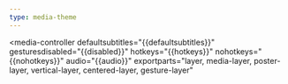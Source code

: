 ```yaml
---
type: media-theme
---
```


<style>
  :host {
    --_primary-color: var(--media-primary-color, #fff);
    --_secondary-color: var(--media-secondary-color, rgb(0 0 0 / .75));

    --media-icon-color: var(--_primary-color);
    --media-range-thumb-background: var(--_primary-color);
    --media-range-bar-color: var(--_primary-color);
    --media-control-background: transparent;
    --media-control-hover-background: transparent;
    --media-range-track-border-radius: 3px;
    --media-time-range-buffered-color: rgba(255, 255, 255, 0.4);
    --media-range-track-background: rgba(255, 255, 255, 0.5);
    --media-range-thumb-opacity: 0;
    --media-preview-thumbnail-border-radius: 2px;

    color: var(--_primary-color);
  }

  media-control-bar {
    --media-control-padding: 2px;
    background: var(--_secondary-color);
    align-items: center;
    height: 30px;
    border-radius: 4px;
    margin: 0 5px 5px;
    padding-inline: 2px;
  }

  media-controller[breakpointsm] media-control-bar {
    --media-control-padding: 4px;
    height: 38px;
    border-radius: 8px;
    padding-inline: 5px;
  }

  media-controller[breakpointmd] media-control-bar {
    height: 46px;
    margin: 0 8px 8px;
  }

  media-controller[breakpointlg] media-control-bar,
  media-controller[breakpointxl] media-control-bar {
    padding-inline: 7px;
  }

  .live-controls-left {
    margin-right: auto;
  }

  media-time-range,
  media-live-button,
  media-time-display,
  media-text-display,
  media-playback-rate-button[role='button'] {
    color: inherit;
  }

  [disabled]:not(media-live-button) {
    opacity: 60%;
    cursor: not-allowed;
  }

  ${/* Turn some buttons off by default */''}
  media-seek-backward-button {
    display: var(--media-control-display, var(--media-seek-backward-button-display, none));
  }

  media-seek-forward-button {
    display: var(--media-control-display, var(--media-seek-forward-button-display, none));
  }

  media-pip-button {
    display: var(--media-control-display, var(--media-pip-button-display, none));
  }
</style>

<template partial="PlayButton">
  <media-play-button
    part="play button"
    disabled="{{disabled}}"
    aria-disabled="{{disabled}}"
  >
    <svg aria-hidden="true" viewBox="0 0 24 24" slot="play">
      <path
        d="m6.73 20.93 14.05-8.54a.46.46 0 0 0 0-.78L6.73 3.07a.48.48 0 0 0-.73.39v17.07a.48.48 0 0 0 .73.4Z"
      />
    </svg>
    <svg aria-hidden="true" viewBox="0 0 24 24" slot="pause">
      <path
        d="M6 19.5a.5.5 0 0 0 .5.5h3a.5.5 0 0 0 .5-.5v-15a.5.5 0 0 0-.5-.5h-3a.5.5 0 0 0-.5.5v15ZM14.5 4a.5.5 0 0 0-.5.5v15a.5.5 0 0 0 .5.5h3a.5.5 0 0 0 .5-.5v-15a.5.5 0 0 0-.5-.5h-3Z"
      />
    </svg>
  </media-play-button>
</template>

<template partial="MuteButton">
  <media-mute-button
    part="mute button"
    disabled="{{disabled}}"
    aria-disabled="{{disabled}}"
  >
    <svg aria-hidden="true" viewBox="0 0 24 24" slot="high">
      <path
        d="m11.14 4.86-4 4a.49.49 0 0 1-.35.14H3.25a.25.25 0 0 0-.25.25v5.5a.25.25 0 0 0 .25.25h3.54a.49.49 0 0 1 .36.15l4 4a.5.5 0 0 0 .85-.36V5.21a.5.5 0 0 0-.86-.35Zm2.74-1.56v1.52A7.52 7.52 0 0 1 19.47 12a7.52 7.52 0 0 1-5.59 7.18v1.52A9 9 0 0 0 21 12a9 9 0 0 0-7.12-8.7Zm3.56 8.7a5.49 5.49 0 0 0-3.56-5.1v1.66a3.93 3.93 0 0 1 0 6.88v1.66a5.49 5.49 0 0 0 3.56-5.1Z"
      />
    </svg>
    <svg aria-hidden="true" viewBox="0 0 24 24" slot="medium">
      <path
        d="m11.14 4.853-4 4a.49.49 0 0 1-.35.14H3.25a.25.25 0 0 0-.25.25v5.5a.25.25 0 0 0 .25.25h3.54a.49.49 0 0 1 .36.15l4 4a.5.5 0 0 0 .85-.36V5.203a.5.5 0 0 0-.86-.35Zm6.3 7.14a5.49 5.49 0 0 0-3.56-5.1v1.66a3.93 3.93 0 0 1 0 6.88v1.66a5.49 5.49 0 0 0 3.56-5.1Z"
      />
    </svg>
    <svg aria-hidden="true" viewBox="0 0 24 24" slot="low">
      <path
        d="m11.14 4.853-4 4a.49.49 0 0 1-.35.14H3.25a.25.25 0 0 0-.25.25v5.5a.25.25 0 0 0 .25.25h3.54a.49.49 0 0 1 .36.15l4 4a.5.5 0 0 0 .85-.36V5.203a.5.5 0 0 0-.86-.35Zm6.3 7.14a5.49 5.49 0 0 0-3.56-5.1v1.66a3.93 3.93 0 0 1 0 6.88v1.66a5.49 5.49 0 0 0 3.56-5.1Z"
      />
    </svg>
    <svg aria-hidden="true" viewBox="0 0 24 24" slot="off">
      <path
        d="m3 4.05 4.48 4.47-.33.33a.49.49 0 0 1-.36.15H3.25a.25.25 0 0 0-.25.25v5.5a.25.25 0 0 0 .25.25h3.54a.49.49 0 0 1 .36.15l4 4a.48.48 0 0 0 .36.15.5.5 0 0 0 .5-.5v-5.75l4.67 4.66a7.71 7.71 0 0 1-2.79 1.47v1.52a9.32 9.32 0 0 0 3.87-1.91L20 21l1-1L4.06 3 3 4.05Zm5.36 5.36 2.39 2.39V17L8 14.26a1.74 1.74 0 0 0-1.24-.51H4.25v-3.5h2.54A1.74 1.74 0 0 0 8 9.74l.36-.33ZM19.47 12a7.19 7.19 0 0 1-.89 3.47l1.11 1.1A8.64 8.64 0 0 0 21 12a9 9 0 0 0-7.12-8.7v1.52A7.52 7.52 0 0 1 19.47 12ZM12 8.88V5.21a.5.5 0 0 0-.5-.5.48.48 0 0 0-.36.15L9.56 6.44 12 8.88ZM15.91 12a4.284 4.284 0 0 1-.07.72l1.22 1.22a5.2 5.2 0 0 0 .38-1.94 5.49 5.49 0 0 0-3.56-5.1v1.66A4 4 0 0 1 15.91 12Z"
      />
    </svg>
  </media-mute-button>
</template>

<template partial="CaptionsButton">
  <media-captions-button
    part="captions button"
    disabled="{{disabled}}"
    aria-disabled="{{disabled}}"
  >
    <svg aria-hidden="true" viewBox="0 0 26 24" slot="on">
      <path
        d="M22.832 5.68a2.58 2.58 0 0 0-2.3-2.5c-3.62-.24-11.44-.24-15.06 0a2.58 2.58 0 0 0-2.3 2.5c-.23 4.21-.23 8.43 0 12.64a2.58 2.58 0 0 0 2.3 2.5c3.62.24 11.44.24 15.06 0a2.58 2.58 0 0 0 2.3-2.5c.23-4.21.23-8.43 0-12.64Zm-11.41 10.1a3.63 3.63 0 0 1-1.51.32 4.76 4.76 0 0 1-1.63-.27 4 4 0 0 1-1.28-.83 3.67 3.67 0 0 1-.84-1.26 4.23 4.23 0 0 1-.3-1.63 4.28 4.28 0 0 1 .3-1.64 3.53 3.53 0 0 1 .84-1.21 3.89 3.89 0 0 1 1.29-.8 4.76 4.76 0 0 1 1.63-.27 4.06 4.06 0 0 1 1.35.24c.225.091.44.205.64.34a2.7 2.7 0 0 1 .55.52l-1.27 1a1.79 1.79 0 0 0-.6-.46 2 2 0 0 0-.83-.16 2 2 0 0 0-1.56.69 2.35 2.35 0 0 0-.46.77 2.78 2.78 0 0 0-.16 1c-.009.34.046.68.16 1 .104.283.26.545.46.77.188.21.415.38.67.5a2 2 0 0 0 .84.18 1.87 1.87 0 0 0 .9-.21 1.78 1.78 0 0 0 .65-.6l1.38 1a2.88 2.88 0 0 1-1.22 1.01Zm7.52 0a3.63 3.63 0 0 1-1.51.32 4.76 4.76 0 0 1-1.63-.27 3.89 3.89 0 0 1-1.28-.83 3.55 3.55 0 0 1-.85-1.26 4.23 4.23 0 0 1-.3-1.63 4.28 4.28 0 0 1 .3-1.64 3.43 3.43 0 0 1 .85-1.25 3.75 3.75 0 0 1 1.28-.8 4.76 4.76 0 0 1 1.63-.27 4 4 0 0 1 1.35.24c.225.091.44.205.64.34.21.144.395.32.55.52l-1.27 1a1.79 1.79 0 0 0-.6-.46 2 2 0 0 0-.83-.16 2 2 0 0 0-1.56.69 2.352 2.352 0 0 0-.46.77 3.01 3.01 0 0 0-.16 1c-.003.34.05.678.16 1 .108.282.263.542.46.77.188.21.416.38.67.5a2 2 0 0 0 .84.18 1.87 1.87 0 0 0 .9-.21 1.78 1.78 0 0 0 .65-.6l1.38 1a2.82 2.82 0 0 1-1.21 1.05Z"
      />
    </svg>
    <svg aria-hidden="true" viewBox="0 0 26 24" slot="off">
      <path
        d="M22.832 5.68a2.58 2.58 0 0 0-2.3-2.5c-1.81-.12-4.67-.18-7.53-.18-2.86 0-5.72.06-7.53.18a2.58 2.58 0 0 0-2.3 2.5c-.23 4.21-.23 8.43 0 12.64a2.58 2.58 0 0 0 2.3 2.5c1.81.12 4.67.18 7.53.18 2.86 0 5.72-.06 7.53-.18a2.58 2.58 0 0 0 2.3-2.5c.23-4.21.23-8.43 0-12.64Zm-1.49 12.53a1.11 1.11 0 0 1-.91 1.11c-1.67.11-4.45.18-7.43.18-2.98 0-5.76-.07-7.43-.18a1.11 1.11 0 0 1-.91-1.11c-.21-4.137-.21-8.283 0-12.42a1.11 1.11 0 0 1 .91-1.11c1.67-.11 4.43-.18 7.43-.18s5.76.07 7.43.18a1.11 1.11 0 0 1 .91 1.11c.21 4.137.21 8.283 0 12.42ZM10.843 14a1.55 1.55 0 0 1-.76.18 1.57 1.57 0 0 1-.71-.18 1.69 1.69 0 0 1-.57-.42 2.099 2.099 0 0 1-.38-.58 2.47 2.47 0 0 1 0-1.64 2 2 0 0 1 .39-.66 1.73 1.73 0 0 1 .58-.42c.23-.103.479-.158.73-.16.241-.004.48.044.7.14.199.088.373.222.51.39l1.08-.89a2.179 2.179 0 0 0-.47-.44 2.81 2.81 0 0 0-.54-.32 2.91 2.91 0 0 0-.58-.15 2.71 2.71 0 0 0-.56 0 4.08 4.08 0 0 0-1.38.15 3.27 3.27 0 0 0-1.09.67 3.14 3.14 0 0 0-.71 1.06 3.62 3.62 0 0 0-.26 1.39 3.57 3.57 0 0 0 .26 1.38 3 3 0 0 0 .71 1.06c.316.293.687.52 1.09.67.443.16.91.238 1.38.23a3.2 3.2 0 0 0 1.28-.27c.401-.183.747-.47 1-.83l-1.17-.88a1.42 1.42 0 0 1-.53.52Zm6.62 0a1.58 1.58 0 0 1-.76.18 1.54 1.54 0 0 1-.7-.18 1.69 1.69 0 0 1-.57-.42 2.12 2.12 0 0 1-.43-.58 2.29 2.29 0 0 1 .39-2.3 1.84 1.84 0 0 1 1.32-.58c.241-.003.48.045.7.14.199.088.373.222.51.39l1.08-.92a2.43 2.43 0 0 0-.47-.44 3.22 3.22 0 0 0-.53-.29 2.999 2.999 0 0 0-.57-.15 2.87 2.87 0 0 0-.57 0 4.06 4.06 0 0 0-1.36.15 3.17 3.17 0 0 0-1.09.67 3 3 0 0 0-.72 1.06 3.62 3.62 0 0 0-.25 1.39 3.57 3.57 0 0 0 .25 1.38c.16.402.405.764.72 1.06a3.17 3.17 0 0 0 1.09.67c.44.16.904.237 1.37.23.441 0 .877-.092 1.28-.27a2.45 2.45 0 0 0 1-.83l-1.15-.85a1.49 1.49 0 0 1-.54.49Z"
      />
    </svg>
  </media-captions-button>
</template>

<template partial="FullscreenButton">
  <media-fullscreen-button
    part="fullscreen button"
    disabled="{{disabled}}"
    aria-disabled="{{disabled}}"
  >
    <svg aria-hidden="true" viewBox="0 0 24 24" slot="enter">
      <path
        d="M20.25 14.5a.76.76 0 0 0-.75.75v4.25h-4.25a.75.75 0 1 0 0 1.5h5a.76.76 0 0 0 .75-.75v-5a.76.76 0 0 0-.75-.75Zm0-11.5h-5a.76.76 0 0 0-.75.75.76.76 0 0 0 .75.75h4.25v4.25a.75.75 0 1 0 1.5 0v-5a.76.76 0 0 0-.75-.75ZM8.75 19.5H4.5v-4.25a.76.76 0 0 0-.75-.75.76.76 0 0 0-.75.75v5a.76.76 0 0 0 .75.75h5a.75.75 0 1 0 0-1.5Zm0-16.5h-5a.76.76 0 0 0-.75.75v5a.76.76 0 0 0 .75.75.76.76 0 0 0 .75-.75V4.5h4.25a.76.76 0 0 0 .75-.75.76.76 0 0 0-.75-.75Z"
      />
    </svg>
    <svg aria-hidden="true" viewBox="0 0 24 24" slot="exit">
      <path
        d="M20.25 14.5h-5a.76.76 0 0 0-.75.75v5a.75.75 0 1 0 1.5 0V16h4.25a.75.75 0 1 0 0-1.5Zm-5-5h5a.75.75 0 1 0 0-1.5H16V3.75a.75.75 0 1 0-1.5 0v5a.76.76 0 0 0 .75.75Zm-6.5 5h-5a.75.75 0 1 0 0 1.5H8v4.25a.75.75 0 1 0 1.5 0v-5a.76.76 0 0 0-.75-.75Zm0-11.5a.76.76 0 0 0-.75.75V8H3.75a.75.75 0 0 0 0 1.5h5a.76.76 0 0 0 .75-.75v-5A.76.76 0 0 0 8.75 3Z"
      />
    </svg>
  </media-fullscreen-button>
</template>

<template partial="LiveButton">
  <media-live-button
    part="live seek-live button"
    disabled="{{disabled}}"
    aria-disabled="{{disabled}}"
  >
    <span slot="text" style="font-weight: normal;">Live</span>
    <svg
      slot="indicator"
      width="8"
      height="8"
      viewBox="0 0 8 8"
      xmlns="http://www.w3.org/2000/svg"
      style="width: 8px; height: 8px; margin-right: 2px;"
    >
      <rect width="8" height="8" rx="2" />
    </svg>
  </media-live-button>
</template>

<template partial="PipButton">
  <media-pip-button
    part="pip button"
    disabled="{{disabled}}"
    aria-disabled="{{disabled}}"
  >
    <svg aria-hidden="true" viewBox="0 0 26 24" slot="enter">
      <path
        d="M22 3H4a1 1 0 0 0-1 1v16a1 1 0 0 0 1 1h6.75v-1.25h-6.5V4.25h17.5v6.5H23V4a1 1 0 0 0-1-1Zm0 10h-8a1 1 0 0 0-1 1v6a1 1 0 0 0 1 1h8a1 1 0 0 0 1-1v-6a1 1 0 0 0-1-1Zm-.5 6.5h-7v-5h7v5Z"
      />
    </svg>
    <svg aria-hidden="true" viewBox="0 0 26 24" slot="exit">
      <path
        d="M22 3H4a1 1 0 0 0-1 1v16a1 1 0 0 0 1 1h6.75v-1.25h-6.5V4.25h17.5v6.5H23V4a1 1 0 0 0-1-1Zm0 10h-8a1 1 0 0 0-1 1v6a1 1 0 0 0 1 1h8a1 1 0 0 0 1-1v-6a1 1 0 0 0-1-1Zm-.5 6.5h-7v-5h7v5Z"
      />
    </svg>
  </media-pip-button>
</template>

<template partial="SeekBackwardButton">
  <media-seek-backward-button
    seekoffset="{{backwardseekoffset ?? 10}}"
    part="seek-backward button"
    disabled="{{disabled}}"
    aria-disabled="{{disabled}}"
  >
    <svg aria-hidden="true" viewBox="0 0 22 24" slot="icon">
      <path
        d="M11 6V3L5.37 7 11 10.94V8a5.54 5.54 0 0 1 1.9 10.48v2.12A7.5 7.5 0 0 0 11 6Z"
      />
      <text
        class="value"
        transform="translate(2.5 21)"
        style="font-size: 8px; font-family: 'ArialMT', 'Arial'"
      >
        {{backwardseekoffset ?? 10}}
      </text>
    </svg>
  </media-seek-backward-button>
</template>

<template partial="SeekForwardButton">
  <media-seek-forward-button
    seekoffset="{{forwardseekoffset ?? 10}}"
    part="seek-forward button"
    disabled="{{disabled}}"
    aria-disabled="{{disabled}}"
  >
    <svg aria-hidden="true" viewBox="0 0 22 24" slot="icon">
      <path
        d="M11 6V3l5.61 4L11 10.94V8a5.54 5.54 0 0 0-1.9 10.48v2.12A7.5 7.5 0 0 1 11 6Z"
      />
      <text
        class="value"
        transform="translate(10 21)"
        style="font-size: 8px; font-family: 'ArialMT', 'Arial'"
      >
        {{forwardseekoffset ?? 10}}
      </text>
    </svg>
  </media-seek-forward-button>
</template>

<template partial="AirplayButton">
  <media-airplay-button
    part="airplay button"
    disabled="{{disabled}}"
    aria-disabled="{{disabled}}"
  >
    <svg aria-hidden="true" viewBox="0 0 26 24" slot="icon">
      <path
        d="M13.19 14.22a.25.25 0 0 0-.38 0l-5.46 6.37a.25.25 0 0 0 .19.41h10.92a.25.25 0 0 0 .19-.41l-5.46-6.37Z"
      />
      <path
        d="M22 3H4a1 1 0 0 0-1 1v13a1 1 0 0 0 1 1h2.94L8 16.75H4.25V4.25h17.5v12.5H18L19.06 18H22a1 1 0 0 0 1-1V4a1 1 0 0 0-1-1Z"
      />
    </svg>
  </media-airplay-button>
</template>

<template partial="CastButton">
  <media-cast-button
    part="cast button"
    disabled="{{disabled}}"
    aria-disabled="{{disabled}}"
  >
    <svg aria-hidden="true" viewBox="0 0 26 24" slot="enter">
      <path
        d="M3 15.5V17c2.206 0 4 1.794 4 4h1.5A5.5 5.5 0 0 0 3 15.5Zm0 3V21h2.5A2.5 2.5 0 0 0 3 18.5Z"
      />
      <path d="M3 12.5V14c3.86 0 7 3.14 7 7h1.5A8.5 8.5 0 0 0 3 12.5Z" />
      <path
        d="M22 3H4a1 1 0 0 0-1 1v6.984c.424 0 .84.035 1.25.086V4.25h17.5v15.5h-8.82c.051.41.086.826.086 1.25H22a1 1 0 0 0 1-1V4a1 1 0 0 0-1-1Z"
      />
    </svg>
    <svg aria-hidden="true" viewBox="0 0 26 24" slot="exit">
      <path
        d="M3 15.5V17c2.206 0 4 1.794 4 4h1.5A5.5 5.5 0 0 0 3 15.5Zm0 3V21h2.5A2.5 2.5 0 0 0 3 18.5Z"
      />
      <path d="M3 12.5V14c3.86 0 7 3.14 7 7h1.5A8.5 8.5 0 0 0 3 12.5Z" />
      <path
        d="M22 3H4a1 1 0 0 0-1 1v6.984c.424 0 .84.035 1.25.086V4.25h17.5v15.5h-8.82c.051.41.086.826.086 1.25H22a1 1 0 0 0 1-1V4a1 1 0 0 0-1-1Z"
      />
      <path
        d="M20.5 5.5h-15v5.811c3.52.906 6.283 3.67 7.189 7.19H20.5V5.5Z"
      />
    </svg>
  </media-cast-button>
</template>

<template partial="TimeRange">
  <media-time-range
    part="time range"
    disabled="{{disabled}}"
    aria-disabled="{{disabled}}"
  ></media-time-range>
</template>

<template partial="VolumeRange">
  <media-volume-range
    part="volume range"
    disabled="{{disabled}}"
    aria-disabled="{{disabled}}"
  ></media-volume-range>
</template>

<media-controller
  defaultsubtitles="{{defaultsubtitles}}"
  gesturesdisabled="{{disabled}}"
  hotkeys="{{hotkeys}}"
  nohotkeys="{{nohotkeys}}"
  audio="{{audio}}"
  exportparts="layer, media-layer, poster-layer, vertical-layer, centered-layer, gesture-layer"
>
  <slot name="media" slot="media"></slot>
  <slot name="poster" slot="poster"></slot>
  <media-loading-indicator slot="centered-chrome" noautohide></media-loading-indicator>

  <template if="title">
    <div slot="top-chrome">
      <media-text-display>{{title}}</media-text-display>
    </div>
  </template>

  <template if="streamtype == 'on-demand'">
    <template if="!breakpointsm">
      <media-control-bar>
        {{>PlayButton}}
        {{>TimeRange}}
        {{>MuteButton}}
        {{>CaptionsButton}}
        {{>FullscreenButton}}
      </media-control-bar>
    </template>

    <template if="breakpointsm">
      <media-control-bar>
        {{>PlayButton}}
        {{>SeekBackwardButton}}
        {{>SeekForwardButton}}
        {{>TimeRange}}
        <template if="breakpointmd">
          <media-time-display></media-time-display>
        </template>
        {{>MuteButton}}
        {{>VolumeRange}}
        {{>CaptionsButton}}
        {{>AirplayButton}}
        {{>CastButton}}
        {{>PipButton}}
        {{>FullscreenButton}}
      </media-control-bar>
    </template>
  </template>

  <template if="streamtype == 'live'">
    <media-control-bar>
      <div class="live-controls-left">
        {{>LiveButton}}
        <template if="!targetlivewindow">
          <template if="breakpointsm">
            <media-time-display></media-time-display>
          </template>
        </template>
      </div>
      <template if="targetlivewindow > 0">
        <template if="breakpointsm">{{>TimeRange}}</template>
      </template>
      <div class="live-controls-right">
        <template if="targetlivewindow > 0">
          {{>SeekBackwardButton}}
          {{>SeekForwardButton}}
        </template>
        {{>MuteButton}}
        {{>VolumeRange}}
        {{>CaptionsButton}}
        {{>AirplayButton}}
        {{>CastButton}}
        {{>PipButton}}
        {{>FullscreenButton}}
      </div>
    </media-control-bar>
  </template>

  <slot></slot>
</media-controller>
